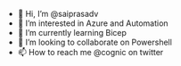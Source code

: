 - 👋 Hi, I’m @saiprasadv
- 👀 I’m interested in Azure and Automation
- 🌱 I’m currently learning Bicep
- 💞️ I’m looking to collaborate on Powershell
- 📫 How to reach me @cognic on twitter

<!---
saiprasadv/saiprasadv is a ✨ special ✨ repository because its `README.md` (this file) appears on your GitHub profile.
You can click the Preview link to take a look at your changes.
--->
